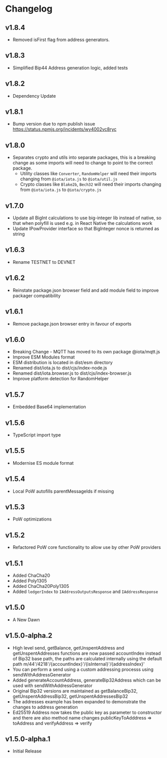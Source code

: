 # Changelog

## v1.8.4

* Removed isFirst flag from address generators.

## v1.8.3

* Simplified Bip44 Address generation logic, added tests

## v1.8.2

* Dependency Update

## v1.8.1

* Bump version due to npm publish issue <https://status.npmjs.org/incidents/wy4002vc8ryc>

## v1.8.0

* Separates crypto and utils into separate packages, this is a breaking change as some imports will need to change to point to the correct package.
  * Utility classes like `Converter`, `RandomHelper` will need their imports changing from `@iota/iota.js` to `@iota/util.js`
  * Crypto classes like `Blake2b`, `Bech32` will need their imports changing from `@iota/iota.js` to `@iota/crypto.js`

## v1.7.0

* Update all BigInt calculations to use big-integer lib instead of native, so that when polyfill is used e.g. in React Native the calculations work
* Update IPowProvider interface so that BigInteger nonce is returned as string

## v1.6.3

* Rename TESTNET to DEVNET

## v1.6.2

* Reinstate package.json browser field and add module field to improve packager compatibility

## v1.6.1

* Remove package.json browser entry in favour of exports

## v1.6.0

* Breaking Change - MQTT has moved to its own package @iota/mqtt.js
* Improve ESM Modules format
* ESM distribution is located in dist/esm directory
* Renamed dist/iota.js to dist/cjs/index-node.js
* Renamed dist/iota.browser.js to dist/cjs/index-browser.js
* Improve platform detection for RandomHelper

## v1.5.7

* Embedded Base64 implementation

## v1.5.6

* TypeScript import type

## v1.5.5

* Modernise ES module format

## v1.5.4

* Local PoW autofills parentMessageIds if missing

## v1.5.3

* PoW optimizations

## v1.5.2

* Refactored PoW core functionality to allow use by other PoW providers

## v1.5.1

* Added ChaCha20
* Added Poly1305
* Added ChaCha20Poly1305
* Added `ledgerIndex` to `IAddressOutputsResponse` and `IAddressResponse`

## v1.5.0

* A New Dawn

## v1.5.0-alpha.2

* High level send, getBalance, getUnspentAddress and getUnspentAddresses functions are now passed accountIndex instead of Bip32 base path, the paths are calculated internally using the default path m/44'/4218'/{accountIndex}'/{isInternal}'/{addressIndex}'
* You can perform a send using a custom addressing processs using sendWithAddressGenerator
* Added generateAccountAddress, generateBip32Address which can be used with sendWithAddressGenerator
* Original Bip32 versions are maintained as getBalanceBip32, getUnspentAddressBip32, getUnspentAddressesBip32
* The addresses example has been expanded to demonstrate the changes to address generation
* Ed25519 Address now takes the public key as parameter to constructor and there are also method name changes publicKeyToAdddress => toAddress and verifyAddress => verify

## v1.5.0-alpha.1

* Initial Release
